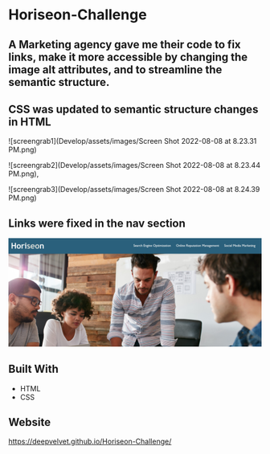 # Horiseon-Challenge

## A Marketing agency gave me their code to fix links, make it more accessible by changing the image alt attributes, and to streamline the semantic structure.

## CSS was updated to semantic structure changes in HTML

![screengrab1](Develop/assets/images/Screen Shot 2022-08-08 at 8.23.31 PM.png)

![screengrab2](Develop/assets/images/Screen Shot 2022-08-08 at 8.23.44 PM.png),

![screengrab3](Develop/assets/images/Screen Shot 2022-08-08 at 8.24.39 PM.png)

## Links were fixed in the nav section

![screengrab4](Develop/assets/images/mainpage.jpg)


## Built With
* HTML
* CSS

## Website
https://deepvelvet.github.io/Horiseon-Challenge/